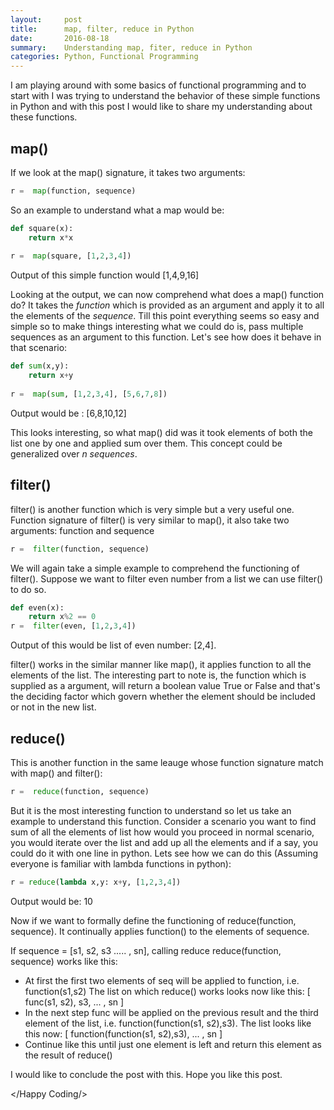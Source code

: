 ```yaml
---
layout:     post
title:      map, filter, reduce in Python
date:       2016-08-18
summary:    Understanding map, fiter, reduce in Python
categories: Python, Functional Programming
---
```


I am playing around with some basics of functional programming and to start with I was trying to understand the behavior of these simple functions in Python and with this post I would like to share my understanding about these functions.

## map()
If we look at the map() signature, it takes two arguments:

```python
r =  map(function, sequence)
```

So an example to understand what a map would be:

```python
def square(x):
	return x*x
	
r =  map(square, [1,2,3,4])
```

Output of this simple function would [1,4,9,16]

Looking at the output, we can now comprehend what does a map() function do? It takes the <i>function</i> which is provided as an argument and apply it to all the elements of the <i>sequence</i>. Till this point everything seems so easy and simple so to make things interesting what we could do is, pass multiple sequences as an argument to this function. Let's see how does it behave in that scenario:

```python
def sum(x,y):
	return x+y
	
r =  map(sum, [1,2,3,4], [5,6,7,8])
```

Output would be : [6,8,10,12]

This looks interesting, so what map() did was it took elements of both the list one by one and applied sum over them. This concept could be generalized over <i>n sequences</i>.

## filter()
filter() is another function which is very simple but a very useful one. Function signature of filter() is very similar to map(), it also take two arguments: function and sequence

```python
r =  filter(function, sequence)
```

We will again take a simple example to comprehend the functioning of filter(). Suppose we want to filter even number from a list we can use filter() to do so.

```python
def even(x):
	return x%2 == 0
r =  filter(even, [1,2,3,4])
```

Output of this would be list of even number: [2,4].

filter() works in the similar manner like map(), it applies function to all the elements of the list. The interesting part to note is, the function which is supplied as a argument, will return a boolean value True or False and that's the deciding factor which govern whether the element should be included or not in the new list.

## reduce()
This is another function in the same leauge whose function signature match with map() and filter():

```python
r =  reduce(function, sequence)
```

But it is the most interesting function to understand so let us take an example to understand this function. Consider a scenario you want to find sum of all the elements of list how would you proceed in normal scenario, you would iterate over the list and add up all the elements and if a say, you could do it with one line in python. Lets see how we can do this (Assuming everyone is familiar with lambda functions in python):

```python
r = reduce(lambda x,y: x+y, [1,2,3,4])
```

Output would be: 10

Now if we want to formally define the functioning of reduce(function, sequence). It continually applies function() to the elements of sequence.

If sequence = [s1, s2, s3 ..... , sn], calling reduce reduce(function, sequence) works like this:

- At first the first two elements of seq will be applied to function, i.e. function(s1,s2) The list on which reduce() works looks now like this: [ func(s1, s2), s3, ... , sn ] 
- In the next step func will be applied on the previous result and the third element of the list, i.e. function(function(s1, s2),s3). The list looks like this now: [ function(function(s1, s2),s3), ... , sn ] 
- Continue like this until just one element is left and return this element as the result of reduce()


I would like to conclude the post with this. Hope you like this post.

&lt;/Happy Coding/&gt;
